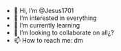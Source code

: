 - 👋 Hi, I’m @Jesus1701
- 👀 I’m interested in  everything
- 🌱 I’m currently learning
- 💞️ I’m looking to collaborate on all¿?
- 📫 How to reach me: dm

<!---
Jesus1701/Jesus1701 is a ✨ special ✨ repository because its `README.md` (this file) appears on your GitHub profile.
You can click the Preview link to take a look at your changes.
--->
